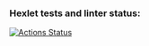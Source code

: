 ### Hexlet tests and linter status:
[![Actions Status](https://github.com/Snortingwheel/php-project-45/actions/workflows/hexlet-check.yml/badge.svg)](https://github.com/Snortingwheel/php-project-45/actions)